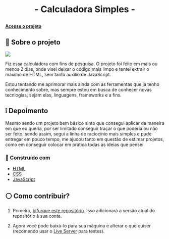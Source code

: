 <h1 align="center">
<p>- Calculadora Simples -</p>
</h1>


#### [Acesse o projeto](https://zademdws.github.io/calculadora-simples/)

## 💭 Sobre o projeto

<img src= "./imgs-projeto/unified-page.png">



Fiz essa calculadora com fins de pesquisa. O projeto foi feito em mais ou menos 2 dias, onde visei deixar o código mais limpo e tentei extrair o máximo de HTML, sem tanto auxilio de JavaScript.

Estou tentando me aprimorar mais ainda com as ferramentas que já tenho conhecimento sobre, mas sempre estou em busca de conhecer novas tecnlogias, sejam elas, linguagens, frameworks e a fins.

## ❕ Depoimento 

Mesmo sendo um projeto bem básico sinto que consegui aplicar da maneira em que eu queria, por ser limitado conseguir traçar o que poderia ou não ser feito, sendo assim, segui a linha de raciocínio mais simples e pude entregar em pouco tempo, me ajudou tanto em questão de estimar projetos, como em conseguir colocar em prática todas as ideias que pensei.

### 💬 Construído com

- [HTML](https://developer.mozilla.org/en-US/docs/Web/HTML)
- [CSS](https://en.wikipedia.org/wiki/CSS)
- [JavaScript](https://www.javascript.com/)

## ⚪ Como contribuir?

1. Primeiro, [bifurque este repositório](https://github.com/Nwerit/calculadora-simples). Isso adicionará a versão atual do repositório à sua conta.

2. Agora você pode baixá-lo para sua máquina e alterar o que quiser (recomendo usar o [Live Server](https://marketplace.visualstudio.com/items?itemName=ritwickdey.LiveServer) para testes).
